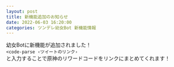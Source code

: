 ```yaml
---
layout: post
title: 新機能追加のお知らせ
date: 2022-06-03 16:20:00
categories: ツンデレ幼女Bot 新機能情報
---
```

幼女Botに新機能が追加されました！<br>`<code-parse ‹ツイートのリンク›`<br>と入力することで原神のリワードコードをリンクにまとめてくれます！